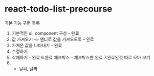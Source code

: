 # react-todo-list-precourse

기본 기능 구현 목록
1. 기본적인 ui, component 구성 - 완료
2. 값 가져오기 -> 엔터로 값을 가져오도록 - 완료
3. 가져온 값을 나타내기 - 완료
4. 수정하기
5. 삭제하기 - 완료
6.완료 체크박스 - 체크박스만 완료
7.완료된것 따로 모아 보기
8. + 날씨, 날짜